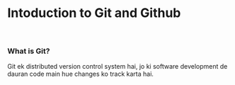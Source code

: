 # Intoduction to Git and Github

<br>

### What is Git?

Git ek distributed version control system hai, jo ki software development de dauran code main hue changes ko track karta hai.
